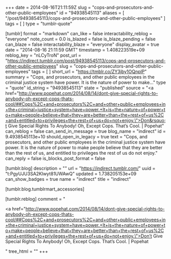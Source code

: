+++
date = 2014-08-16T21:11:59Z
slug = "cops-and-prosecutors-and-other-public-employees"
id = "94938545113"
aliases = [ "/post/94938545113/cops-and-prosecutors-and-other-public-employees" ]
tags = [ ]
type = "tumblr-quote"

[tumblr]
format = "markdown"
can_like = false
interactability_reblog = "everyone"
note_count = 0.0
is_blazed = false
is_blaze_pending = false
can_blaze = false
interactability_blaze = "everyone"
display_avatar = true
date = "2014-08-16 21:11:59 GMT"
timestamp = 1.408223519e+09
reblog_key = "nLCyTroN"
post_url = "https://indirect.tumblr.com/post/94938545113/cops-and-prosecutors-and-other-public-employees"
slug = "cops-and-prosecutors-and-other-public-employees"
tags = [ ]
short_url = "https://tmblr.co/ZY3jby1OQnplP"
summary = "Cops, and prosecutors, and other public employees in the criminal justice system have power. It is the nature of power to make..."
type = "quote"
id_string = "94938545113"
state = "published"
source = "<a href=\"http://www.popehat.com/2014/08/14/dont-give-special-rights-to-anybody-oh-except-cops-thats-cool/##Cops%2C+and+prosecutors%2C+and+other+public+employees+in+the+criminal+justice+system+have+power.+It+is+the+nature+of+power+to+make+people+believe+that+they+are+better+than+the+rest+of+us%2C+and+entitled+to+privileges+the+rest+of+us+do+not+enjoy.\">Don&rsquo;t Give Special Rights To Anybody! Oh, Except Cops. That&rsquo;s Cool. | Popehat</a>"
can_reblog = false
can_send_in_message = true
blog_name = "indirect"
id = 9.4938545113e+10
should_open_in_legacy = true
text = "Cops, and prosecutors, and other public employees in the criminal justice system have power. It is the nature of power to make people believe that they are better than the rest of us, and entitled to privileges the rest of us do not enjoy."
can_reply = false
is_blocks_post_format = false

[tumblr.blog]
description = ""
url = "https://indirect.tumblr.com/"
uuid = "t:PgyUJU3SA2Klwyt81UWAwQ"
updated = 1.738205153e+09
can_show_badges = true
name = "indirect"
title = "indirect"

[tumblr.blog.tumblrmart_accessories]

[tumblr.reblog]
comment = "<p><a href=\"http://www.popehat.com/2014/08/14/dont-give-special-rights-to-anybody-oh-except-cops-thats-cool/##Cops%2C+and+prosecutors%2C+and+other+public+employees+in+the+criminal+justice+system+have+power.+It+is+the+nature+of+power+to+make+people+believe+that+they+are+better+than+the+rest+of+us%2C+and+entitled+to+privileges+the+rest+of+us+do+not+enjoy.\">Don’t Give Special Rights To Anybody! Oh, Except Cops. That’s Cool. | Popehat</a></p>"
tree_html = ""
+++
